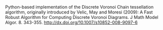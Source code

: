 Python-based implementation of the Discrete Voronoi Chain tessellation algorithm, originally introduced by Velic, May and Moresi (2009):
A Fast Robust Algorithm for Computing Discrete Voronoi Diagrams. J Math Model Algor. 8. 343-355. http://dx.doi.org/10.1007/s10852-008-9097-6
